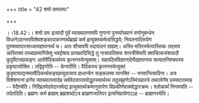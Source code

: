 +++
title = "42 शमो दमस्तपः"

+++
  
  
।।18.42।। शमो दमः इत्यादौ पूर्वं व्याख्यातनामपि गुणानां पुनर्व्याख्यानं
वर्णानुबन्धेन विधानेऽवान्तरविशेषशङ्कापाकरणार्थंब्राह्मं कर्म
इत्युक्तकर्मत्वसिद्धये; नियतनादिरूपेण पुरुषव्यापारसाध्यत्वज्ञापनार्थं च।
अतः शौचावपि तदापादनं ग्राह्यम्। अस्ति मतिरस्येत्यास्तिकः तद्भाव
आस्तिक्यं तच्चाप्रामाणिकेषु भवद्दोषाय प्रत्यक्षादिसिद्धे तु नासावतिशयः
शास्त्रीयेष्वपि क्वाचित्कसंशयादौ कुदृष्टित्वप्रसङ्गः अतोवैदिकार्थस्य
कृत्स्नस्येत्युक्तम्। सहपठितविज्ञानादेर्भेदज्ञापनाय सत्यतानिश्चयस्य
प्रकृष्टत्वोक्तिः। तद्विवृणोति -- केनापीति। वैदिकस्य कृत्स्नस्येत्युक्तं
कुदृष्ट्याद्यनमतवैदिकार्थसङ्ग्रहव्युदासाय प्राधान्येन सङ्कलय्य व्यनक्ति
-- भगवानित्यादिना। अत्र विशेषणानां प्रागेव व्याख्यातत्वादेह
सर्ववेदसारतयोद्धृतस्यार्थस्य तदुपबृंहणेऽस्मिंञ्छास्त्रे तथात्वेनैव
प्रस्पष्टतामाह -- वेदैश्चेति। निखिलवेदवेदान्तवेद्य
इत्युक्तार्थक्रमानुसारेण विप्रकीर्णवाक्योद्धारक्रमः। श्लोकार्थं निगमयति
-- तदेतदिति। ब्रह्मणः कर्म ब्राह्मम् ब्रह्मशब्दोऽत्र ब्राह्मणजातिपर
इत्यभिप्रायेणाऽऽह -- ब्राह्मणस्येति।  
  
